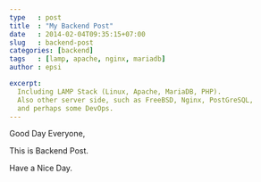 ```yaml
---
type   : post
title  : "My Backend Post"
date   : 2014-02-04T09:35:15+07:00
slug   : backend-post
categories: [backend]
tags   : [lamp, apache, nginx, mariadb]
author : epsi

excerpt:
  Including LAMP Stack (Linux, Apache, MariaDB, PHP).
  Also other server side, such as FreeBSD, Nginx, PostGreSQL,
  and perhaps some DevOps.
---
```


Good Day Everyone,

This is Backend Post.

Have a Nice Day.
